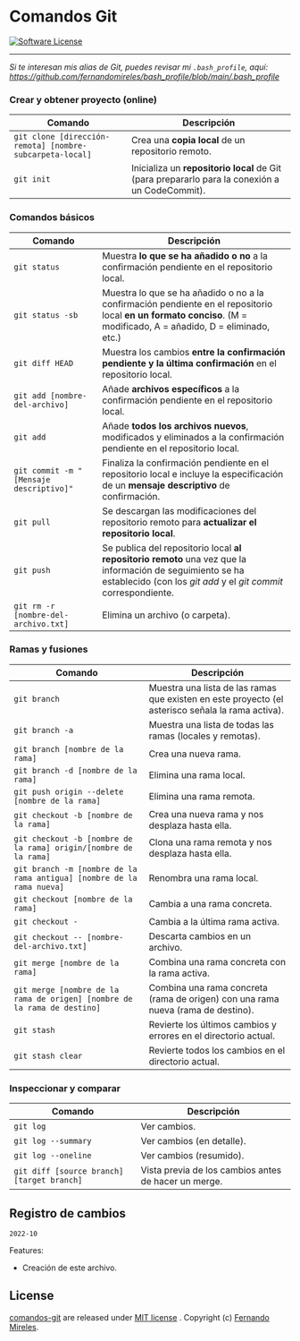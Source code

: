 # Comandos Git

[![Software License](https://img.shields.io/badge/license-MIT-brightgreen.svg)](LICENSE)

___

*Si te interesan mis alias de Git, puedes revisar mi `.bash_profile`, aquí: https://github.com/fernandomireles/bash_profile/blob/main/.bash_profile*

### Crear y obtener proyecto (online)

| Comando | Descripción |
| ------- | ----------- |
| `git clone [dirección-remota] [nombre-subcarpeta-local]` | Crea una __copia local__ de un repositorio remoto. |
| `git init` | Inicializa un __repositorio local__ de Git (para prepararlo para la conexión a un CodeCommit). |

### Comandos básicos

| Comando | Descripción |
| ------- | ----------- |
| `git status` | Muestra __lo que se ha añadido o no__ a la confirmación pendiente en el repositorio local. |
| `git status -sb` | Muestra lo que se ha añadido o no a la confirmación pendiente en el repositorio local __en un formato conciso__. (M = modificado, A = añadido, D = eliminado, etc.) |
| `git diff HEAD` | Muestra los cambios __entre la confirmación pendiente y la última confirmación__ en el repositorio local. |
| `git add [nombre-del-archivo]` | Añade __archivos específicos__ a la confirmación pendiente en el repositorio local. |
| `git add ` | Añade __todos los archivos nuevos__, modificados y eliminados a la confirmación pendiente en el repositorio local. |
| `git commit -m "[Mensaje descriptivo]"` | Finaliza la confirmación pendiente en el repositorio local e incluye la especificación de un __mensaje descriptivo__ de confirmación. |
| `git pull ` | Se descargan las modificaciones del repositorio remoto para __actualizar el repositorio local__. |
| `git push ` | Se publica del repositorio local __al repositorio remoto__ una vez que la información de seguimiento se ha establecido (con los _git add_ y el _git commit_ correspondiente. |
| `git rm -r [nombre-del-archivo.txt]` | Elimina un archivo (o carpeta). |

### Ramas y fusiones

| Comando | Descripción |
| ------- | ----------- |
| `git branch` | Muestra una lista de las ramas que existen en este proyecto (el asterisco señala la rama activa). |
| `git branch -a` | Muestra una lista de todas las ramas (locales y remotas). |
| `git branch [nombre de la rama]` | Crea una nueva rama. |
| `git branch -d [nombre de la rama]` | Elimina una rama local. |
| `git push origin --delete [nombre de la rama]` | Elimina una rama remota. |
| `git checkout -b [nombre de la rama]` | Crea una nueva rama y nos desplaza hasta ella. |
| `git checkout -b [nombre de la rama] origin/[nombre de la rama]` | Clona una rama remota y nos desplaza hasta ella. |
| `git branch -m [nombre de la rama antigua] [nombre de la rama nueva]` | Renombra una rama local. |
| `git checkout [nombre de la rama]` | Cambia a una rama concreta. |
| `git checkout -` | Cambia a la última rama activa. |
| `git checkout -- [nombre-del-archivo.txt]` | Descarta cambios en un archivo. |
| `git merge [nombre de la rama]` | Combina una rama concreta con la rama activa. |
| `git merge [nombre de la rama de origen] [nombre de la rama de destino]` | Combina una rama concreta (rama de origen) con una rama nueva (rama de destino). |
| `git stash` | Revierte los últimos cambios y errores en el directorio actual. |
| `git stash clear` | Revierte todos los cambios en el directorio actual. |

### Inspeccionar y comparar

| Comando | Descripción |
| ------- | ----------- |
| `git log` | Ver cambios. |
| `git log --summary` | Ver cambios (en detalle). |
| `git log --oneline` | Ver cambios (resumido). |
| `git diff [source branch] [target branch]` | Vista previa de los cambios antes de hacer un merge. |

## Registro de cambios

`2022-10`

Features:
- Creación de este archivo.

## License

[comandos-git](https://github.com/fernandomireles/comandos-git) are released under [MIT license](https://github.com/fernandomireles/comandos-git/blob/main/LICENSE) . Copyright (c) [Fernando Mireles](https://github.com/fernandomireles).